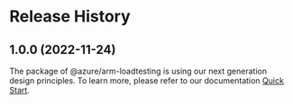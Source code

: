 # Release History
    
## 1.0.0 (2022-11-24)

The package of @azure/arm-loadtesting is using our next generation design principles. To learn more, please refer to our documentation [Quick Start](https://aka.ms/js-track2-quickstart).
